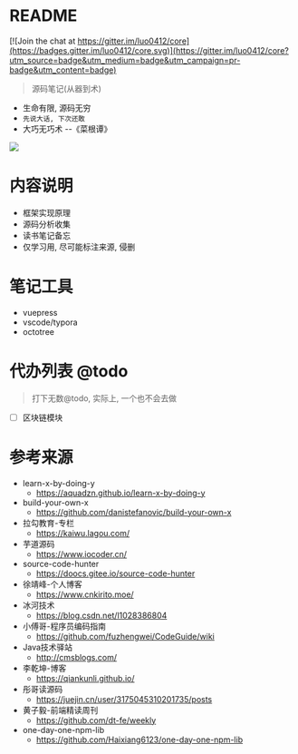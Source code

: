 # README

[![Join the chat at https://gitter.im/luo0412/core](https://badges.gitter.im/luo0412/core.svg)](https://gitter.im/luo0412/core?utm_source=badge&utm_medium=badge&utm_campaign=pr-badge&utm_content=badge)

> 源码笔记(从器到术)

- 生命有限, 源码无穷
- `先说大话, 下次还敢`
- 大巧无巧术 --《菜根谭》

![](https://luo0412.oss-cn-hangzhou.aliyuncs.com/static/images/index/xiong.gif)

# 内容说明

- 框架实现原理
- 源码分析收集
- 读书笔记备忘
- 仅学习用, 尽可能标注来源, 侵删

# 笔记工具

- vuepress
- vscode/typora 
- octotree 

# 代办列表 @todo

> 打下无数@todo, 实际上, 一个也不会去做

- [ ] 区块链模块

# 参考来源

- learn-x-by-doing-y
  - https://aquadzn.github.io/learn-x-by-doing-y
- build-your-own-x
  - https://github.com/danistefanovic/build-your-own-x
- 拉勾教育-专栏
  - https://kaiwu.lagou.com/
- 芋道源码
  - https://www.iocoder.cn/
- source-code-hunter
  - https://doocs.gitee.io/source-code-hunter
- 徐靖峰-个人博客
  - https://www.cnkirito.moe/
- 冰河技术
  - https://blog.csdn.net/l1028386804
- 小傅哥-程序员编码指南
  - https://github.com/fuzhengwei/CodeGuide/wiki
- Java技术驿站
  - http://cmsblogs.com/
- 李乾坤-博客
  - https://qiankunli.github.io/
- 彤哥读源码
  - https://juejin.cn/user/3175045310201735/posts
- 黄子毅-前端精读周刊
  - https://github.com/dt-fe/weekly
- one-day-one-npm-lib
  - https://github.com/Haixiang6123/one-day-one-npm-lib
